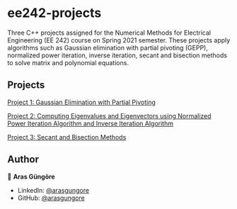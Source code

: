 # ee242-projects

Three C++ projects assigned for the Numerical Methods for Electrical Engineering (EE 242) course on Spring 2021 semester. These projects apply algorithms such as
Gaussian elimination with partial pivoting (GEPP), normalized power iteration, inverse iteration, secant and bisection methods to solve matrix and polynomial equations.



## Projects

[Project 1: Gaussian Elimination with Partial Pivoting](GaussianEliminationWithPartialPivoting)

[Project 2: Computing Eigenvalues and Eigenvectors using Normalized Power Iteration Algorithm and Inverse Iteration Algorithm](ComputingEigenvaluesAndEigenvectors)

[Project 3: Secant and Bisection Methods](SecantAndBisectionMethods)



## Author

👤 **Aras Güngöre**

* LinkedIn: [@arasgungore](https://www.linkedin.com/in/arasgungore)
* GitHub: [@arasgungore](https://github.com/arasgungore)
